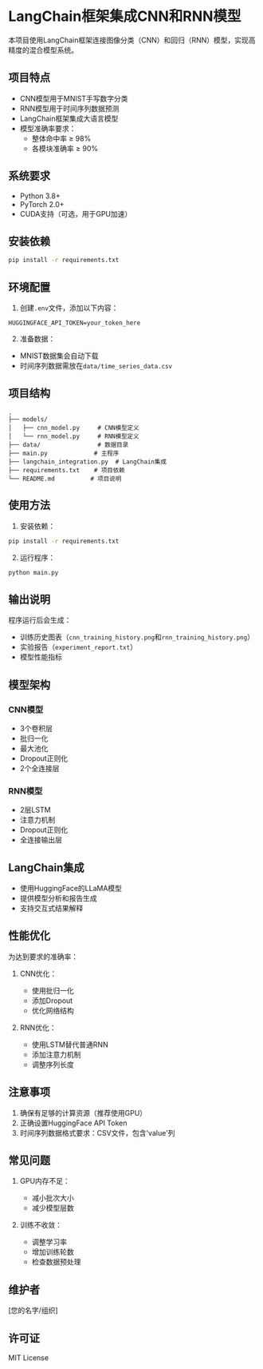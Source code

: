 # LangChain框架集成CNN和RNN模型

本项目使用LangChain框架连接图像分类（CNN）和回归（RNN）模型，实现高精度的混合模型系统。

## 项目特点

- CNN模型用于MNIST手写数字分类
- RNN模型用于时间序列数据预测
- LangChain框架集成大语言模型
- 模型准确率要求：
  - 整体命中率 ≥ 98%
  - 各模块准确率 ≥ 90%

## 系统要求

- Python 3.8+
- PyTorch 2.0+
- CUDA支持（可选，用于GPU加速）

## 安装依赖

```bash
pip install -r requirements.txt
```

## 环境配置

1. 创建`.env`文件，添加以下内容：
```
HUGGINGFACE_API_TOKEN=your_token_here
```

2. 准备数据：
- MNIST数据集会自动下载
- 时间序列数据需放在`data/time_series_data.csv`

## 项目结构

```
.
├── models/
│   ├── cnn_model.py     # CNN模型定义
│   └── rnn_model.py     # RNN模型定义
├── data/                # 数据目录
├── main.py             # 主程序
├── langchain_integration.py  # LangChain集成
├── requirements.txt    # 项目依赖
└── README.md          # 项目说明
```

## 使用方法

1. 安装依赖：
```bash
pip install -r requirements.txt
```

2. 运行程序：
```bash
python main.py
```

## 输出说明

程序运行后会生成：
- 训练历史图表（`cnn_training_history.png`和`rnn_training_history.png`）
- 实验报告（`experiment_report.txt`）
- 模型性能指标

## 模型架构

### CNN模型
- 3个卷积层
- 批归一化
- 最大池化
- Dropout正则化
- 2个全连接层

### RNN模型
- 2层LSTM
- 注意力机制
- Dropout正则化
- 全连接输出层

## LangChain集成

- 使用HuggingFace的LLaMA模型
- 提供模型分析和报告生成
- 支持交互式结果解释

## 性能优化

为达到要求的准确率：
1. CNN优化：
   - 使用批归一化
   - 添加Dropout
   - 优化网络结构

2. RNN优化：
   - 使用LSTM替代普通RNN
   - 添加注意力机制
   - 调整序列长度

## 注意事项

1. 确保有足够的计算资源（推荐使用GPU）
2. 正确设置HuggingFace API Token
3. 时间序列数据格式要求：CSV文件，包含'value'列

## 常见问题

1. GPU内存不足：
   - 减小批次大小
   - 减少模型层数

2. 训练不收敛：
   - 调整学习率
   - 增加训练轮数
   - 检查数据预处理

## 维护者

[您的名字/组织]

## 许可证

MIT License 